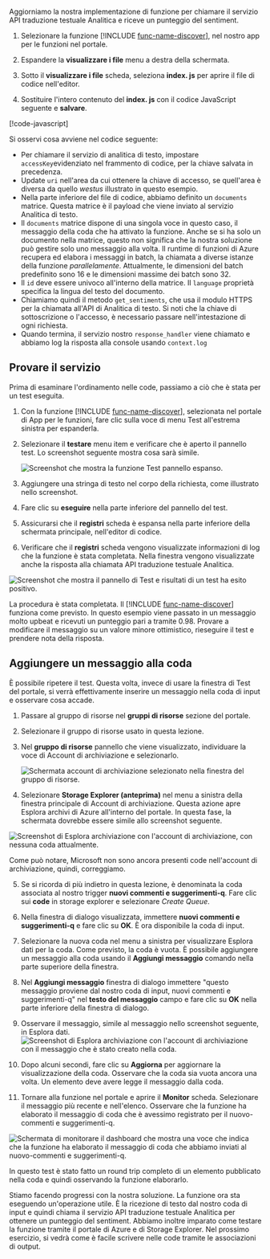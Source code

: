 Aggiorniamo la nostra implementazione di funzione per chiamare il servizio API traduzione testuale Analitica e riceve un punteggio del sentiment.

1. Selezionare la funzione [!INCLUDE [func-name-discover](./func-name-discover.md)], nel nostro app per le funzioni nel portale.

1. Espandere la **visualizzare i file** menu a destra della schermata.

1. Sotto il **visualizzare i file** scheda, seleziona **index. js** per aprire il file di codice nell'editor.

1. Sostituire l'intero contenuto del **index. js** con il codice JavaScript seguente e **salvare**.

[!code-javascript[](../code/discover-sentiment-sort.js?highlight=7)]

Si osservi cosa avviene nel codice seguente:

- Per chiamare il servizio di analitica di testo, impostare `accessKey`evidenziato nel frammento di codice, per la chiave salvata in precedenza.
- Update `uri` nell'area da cui ottenere la chiave di accesso, se quell'area è diversa da quello *westus* illustrato in questo esempio.
- Nella parte inferiore del file di codice, abbiamo definito un `documents` matrice. Questa matrice è il payload che viene inviato al servizio Analitica di testo.
- Il `documents` matrice dispone di una singola voce in questo caso, il messaggio della coda che ha attivato la funzione. Anche se si ha solo un documento nella matrice, questo non significa che la nostra soluzione può gestire solo uno messaggio alla volta. Il runtime di funzioni di Azure recupera ed elabora i messaggi in batch, la chiamata a diverse istanze della funzione *parallelamente*. Attualmente, le dimensioni del batch predefinito sono 16 e le dimensioni massime dei batch sono 32.
- Il `id` deve essere univoco all'interno della matrice. Il `language` proprietà specifica la lingua del testo del documento.
- Chiamiamo quindi il metodo `get_sentiments`, che usa il modulo HTTPS per la chiamata all'API di Analitica di testo. Si noti che la chiave di sottoscrizione o l'accesso, è necessario passare nell'intestazione di ogni richiesta.
- Quando termina, il servizio nostro `response_handler` viene chiamato e abbiamo log la risposta alla console usando `context.log`


## <a name="try-it-out"></a>Provare il servizio

Prima di esaminare l'ordinamento nelle code, passiamo a ciò che è stata per un test eseguita.

1. Con la funzione [!INCLUDE [func-name-discover](./func-name-discover.md)], selezionata nel portale di App per le funzioni, fare clic sulla voce di menu Test all'estrema sinistra per espanderla.

1. Selezionare il **testare** menu item e verificare che è aperto il pannello test. Lo screenshot seguente mostra cosa sarà simile.

    ![Screenshot che mostra la funzione Test pannello espanso.](../media/test-panel-open-small.png)

1. Aggiungere una stringa di testo nel corpo della richiesta, come illustrato nello screenshot.

1.  Fare clic su **eseguire** nella parte inferiore del pannello del test.

1. Assicurarsi che il **registri** scheda è espansa nella parte inferiore della schermata principale, nell'editor di codice.

1. Verificare che il **registri** scheda vengono visualizzate informazioni di log che la funzione è stata completata. Nella finestra vengono visualizzate anche la risposta alla chiamata API traduzione testuale Analitica.

![Screenshot che mostra il pannello di Test e risultati di un test ha esito positivo.](../media/sentiment-response-log1.png)

La procedura è stata completata. Il [!INCLUDE [func-name-discover](./func-name-discover.md)] funziona come previsto. In questo esempio viene passato in un messaggio molto upbeat e ricevuti un punteggio pari a tramite 0.98. Provare a modificare il messaggio su un valore minore ottimistico, rieseguire il test e prendere nota della risposta.

## <a name="add-a-message-to-the-queue"></a>Aggiungere un messaggio alla coda

È possibile ripetere il test. Questa volta, invece di usare la finestra di Test del portale, si verrà effettivamente inserire un messaggio nella coda di input e osservare cosa accade.

1. Passare al gruppo di risorse nel **gruppi di risorse** sezione del portale.

1. Selezionare il gruppo di risorse usato in questa lezione.

1. Nel **gruppo di risorse** pannello che viene visualizzato, individuare la voce di Account di archiviazione e selezionarlo.

    ![Schermata account di archiviazione selezionato nella finestra del gruppo di risorse.](../media/select-storage-account.png)

1. Selezionare **Storage Explorer (anteprima)** nel menu a sinistra della finestra principale di Account di archiviazione.  Questa azione apre Esplora archivi di Azure all'interno del portale. In questa fase, la schermata dovrebbe essere simile allo screenshot seguente.

![Screenshot di Esplora archiviazione con l'account di archiviazione, con nessuna coda attualmente.](../media/sa-no-queue.png)

Come può notare, Microsoft non sono ancora presenti code nell'account di archiviazione, quindi, correggiamo.

5. Se si ricorda di più indietro in questa lezione, è denominata la coda associata al nostro trigger **nuovi commenti e suggerimenti-q**. Fare clic sui **code** in storage explorer e selezionare *Create Queue*.

1. Nella finestra di dialogo visualizzata, immettere **nuovi commenti e suggerimenti-q** e fare clic su **OK**. È ora disponibile la coda di input.

1. Selezionare la nuova coda nel menu a sinistra per visualizzare Esplora dati per la coda. Come previsto, la coda è vuota. È possibile aggiungere un messaggio alla coda usando il **Aggiungi messaggio** comando nella parte superiore della finestra.

1. Nel **Aggiungi messaggio** finestra di dialogo immettere "questo messaggio proviene dal nostro coda di input, nuovi commenti e suggerimenti-q" nel **testo del messaggio** campo e fare clic su **OK** nella parte inferiore della finestra di dialogo.

1. Osservare il messaggio, simile al messaggio nello screenshot seguente, in Esplora dati.
    ![Screenshot di Esplora archiviazione con l'account di archiviazione con il messaggio che è stato creato nella coda.](../media/message-in-input-queue.png)

1. Dopo alcuni secondi, fare clic su **Aggiorna** per aggiornare la visualizzazione della coda. Osservare che la coda sia vuota ancora una volta. Un elemento deve avere legge il messaggio dalla coda.

1. Tornare alla funzione nel portale e aprire il **Monitor** scheda. Selezionare il messaggio più recente e nell'elenco. Osservare che la funzione ha elaborato il messaggio di coda che è avessimo registrato per il nuovo-commenti e suggerimenti-q.

![Schermata di monitorare il dashboard che mostra una voce che indica che la funzione ha elaborato il messaggio di coda che abbiamo inviati al nuovo-commenti e suggerimenti-q.](../media/message-in-monitor.png)

In questo test è stato fatto un round trip completo di un elemento pubblicato nella coda e quindi osservando la funzione elaborarlo.

Stiamo facendo progressi con la nostra soluzione. La funzione ora sta eseguendo un'operazione utile. È la ricezione di testo dal nostro coda di input e quindi chiama il servizio API traduzione testuale Analitica per ottenere un punteggio del sentiment.  Abbiamo inoltre imparato come testare la funzione tramite il portale di Azure e di Storage Explorer. Nel prossimo esercizio, si vedrà come è facile scrivere nelle code tramite le associazioni di output.
